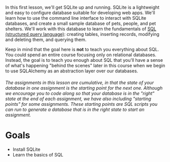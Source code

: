 <!-- 
name: Learning SQL with SQLite
author: Iain Duncan
type: intro
time: 7 hours
 -->
In this first lesson, we'll get SQLite up and running. SQLite is a lightweight and easy to configure database suitable for developing web apps. We'll learn how to use the command line interface to interact with SQLite databases, and create a small  sample database of pets, people, and pet shelters. We'll work with this database to learn the fundamentals of [SQL (structured query language)](http://en.wikipedia.org/wiki/SQL): creating tables, inserting records, modifying and deleting them, and querying them.

Keep in mind that the goal here is **not** to teach you everything about SQL. You could spend an entire course focusing only on relational databases. Instead, the goal is to teach you enough about SQL that you'll have a sense of what's happening "behind the scenes" later in this course when we begin to use SQLAlchemy as an abstraction layer over our databases. 

###### The assignments in this lesson are cumulative, in that the state of your database in one assignment is the starting point for the next one. Although we encourage you to code along so that your database is in the "right" state at the end of each assignment, we have also including "starting points" for some assignments. These starting points are SQL scripts you can run to generate a database that is in the right state to start an assignment.

# Goals

*   Install SQLite
*   Learn the basics of SQL